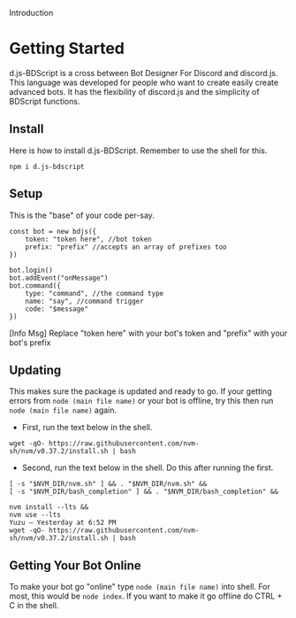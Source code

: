 Introduction
# Getting Started
d.js-BDScript is a cross between Bot Designer For Discord and discord.js. This language was developed for people who want to create easily create advanced bots. It has the flexibility of discord.js and the simplicity of BDScript functions. 

## Install
Here is how to install d.js-BDScript. Remember to use the shell for this.

```npm i d.js-bdscript```

## Setup
This is the "base" of your code per-say. 
```const bdjs = require("d.js-bdscript")
const bot = new bdjs({
    token: "token here", //bot token
    prefix: "prefix" //accepts an array of prefixes too 
})

bot.login()
bot.addEvent("onMessage")
bot.command({
    type: "command", //the command type
    name: "say", //command trigger
    code: "$message"
})
```
[Info Msg] Replace "token here" with your bot's token and "prefix" with your bot's prefix

## Updating
This makes sure the package is updated and ready to go. If your getting errors from `node (main file name)` or your bot is offline, try this then run `node (main file name)` again.
- First, run the text below in the shell.

```wget -qO- https://raw.githubusercontent.com/nvm-sh/nvm/v0.37.2/install.sh | bash```

- Second, run the text below in the shell. Do this after running the first.

```export NVM_DIR="$HOME/.nvm" &&
[ -s "$NVM_DIR/nvm.sh" ] && . "$NVM_DIR/nvm.sh" &&
[ -s "$NVM_DIR/bash_completion" ] && . "$NVM_DIR/bash_completion" &&

nvm install --lts &&
nvm use --lts
Yuzu — Yesterday at 6:52 PM
wget -qO- https://raw.githubusercontent.com/nvm-sh/nvm/v0.37.2/install.sh | bash
```

## Getting Your Bot Online
To make your bot go "online" type `node (main file name)` into shell. For most, this would be `node index`. If you want to make it go offline do CTRL + C in the shell.
